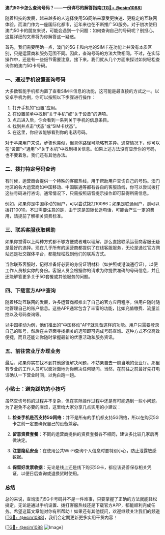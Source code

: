 **澳门5G卡怎么查询号码？——一份详尽的解答指南[[TG💪+ @esim1088](https://t.me/s/esim1088)]**

随着科技的发展，越来越多的人选择使用5G网络来享受更快速、更稳定的互联网体验。而澳门作为一座国际化都市，近年来也在不断推广5G服务。对于初次使用澳门5G卡的朋友来说，可能会遇到一个问题：如何查询自己的号码呢？别担心，这篇详细的文章将为你解答这一疑惑。

首先，我们需要明确一点，澳门的5G卡和内地的SIM卡在功能上并没有本质区别，只是运营商和服务范围不同。因此，查询号码的方法大致相同。不过，在实际操作中，还是有一些细节需要注意。接下来，我们就从几个方面来探讨如何轻松查询你的澳门5G卡号码。

### 一、通过手机设置查询号码

大多数智能手机都内置了查看SIM卡信息的功能，这可能是最直接的方式之一。以安卓手机为例，你可以按照以下步骤进行操作：

1. 打开手机的“设置”应用。
2. 在设置菜单中找到“关于手机”或“关于设备”的选项。
3. 点击进入后，你会看到一系列关于手机的信息条目。
4. 找到并点击“状态”或“SIM卡状态”。
5. 在这里，你应该能够看到你的电话号码。

对于苹果用户来说，步骤也类似，但具体路径可能略有差异。通常情况下，你可以在“设置”>“通用”>“关于本机”中找到相关信息。如果上述方法没有显示你的号码，也不要着急，我们还有其他办法。

### 二、拨打特定号码查询

有时候，运营商会提供一个特殊的客服热线，用于帮助用户查询自己的号码。澳门地区的各大运营商如中国移动、中国联通等都有各自的客服热线，你可以尝试拨打这些号码进行咨询。通常情况下，只需按照语音提示操作即可获得所需信息。

例如，如果你是中国移动的用户，可以尝试拨打10086；如果是联通用户，则可以拨打10010。不过需要注意的是，由于这是国际长途电话，可能会产生一定的费用，请提前了解相关资费标准。

### 三、联系客服获取帮助

如果你觉得以上两种方式都不够方便或者难以理解，那么直接联系运营商客服无疑是最好的选择。现在几乎所有的运营商都提供了在线客服服务，无论是通过官方网站还是社交媒体平台，都能轻松找到他们的联系方式。

当你联系客服时，记得准备好必要的身份证明材料（如护照或港澳通行证），以便工作人员核实你的身份。客服人员会根据你的请求为你提供准确的号码信息，并且还能解答更多关于5G套餐或其他服务的问题。

### 四、下载官方APP查询

随着移动互联网的发展，许多运营商都推出了自己的官方应用程序，供用户随时随地管理自己的账户信息。这些APP通常包含了丰富的功能，比如充值缴费、流量监控以及号码查询等。

以中国移动为例，他们推出的“中国移动”APP就具备这样的功能。用户只需要登录自己的账号，然后在主界面寻找相关的选项即可完成号码查询。这种方式不仅高效便捷，而且还能让你随时掌握最新的优惠活动和服务资讯。

### 五、前往营业厅办理业务

最后，如果你实在找不到其他途径解决问题，不妨亲自去一趟当地的营业厅。那里有专业的工作人员可以面对面地为你解决任何疑问。当然，在前往之前最好先打电话确认一下营业时间，以免白跑一趟。

### 小贴士：避免踩坑的小技巧

虽然查询号码的过程并不复杂，但在实际操作过程中还是有可能遇到一些小问题。为了避免不必要的麻烦，这里给大家分享几点实用的小建议：

1. **检查手机是否支持5G网络**：并不是所有的手机都支持5G网络，所以在购买5G卡之前一定要确保自己的设备兼容。
   
2. **留意资费套餐**：不同的运营商提供的资费套餐各不相同，建议多比较几家后再做决定。

3. **注意隐私安全**：在使用公共Wi-Fi查询个人信息时要特别小心，防止泄露敏感数据。

4. **保留好发票收据**：无论是线上还是线下购买5G卡，都应该妥善保存相关凭证，以便日后查询或退换货时使用。

### 总结

总的来说，查询澳门5G卡号码并不是一件难事，只要掌握了正确的方法就能轻松搞定。无论是通过手机设置、拨打客服热线还是下载官方APP，都能顺利完成任务。希望这篇文章能对你有所帮助！如果还有其他疑问，欢迎继续关注我们的频道[[TG💪+ @esim1088](https://t.me/s/esim1088)]，我们会定期更新更多实用干货内容！

[[TG💪+ @esim1088](https://t.me/s/esim1088) ![Image](https://i.postimg.cc/4NQfJmqS/Snipaste-2025-05-13-00-14-12.png)]